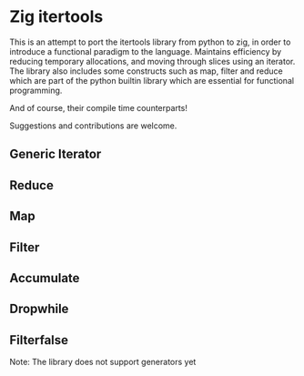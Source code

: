 # Zig itertools

This is an attempt to port the itertools library from python to zig, in order to introduce a functional
paradigm to the language. Maintains efficiency by reducing temporary allocations, and moving through 
slices using an iterator. The library also includes some constructs such as map, filter and reduce which 
are part of the python builtin library which are essential for functional programming.

And of course, their compile time counterparts!

Suggestions and contributions are welcome.

## Generic Iterator

## Reduce

## Map

## Filter

## Accumulate

## Dropwhile

## Filterfalse


Note: The library does not support generators yet